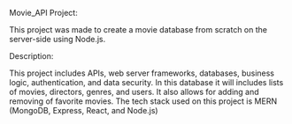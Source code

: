 Movie_API Project:

This project was made to create a movie database from scratch on the server-side using Node.js. 

Description:

This project includes APIs, web server frameworks, databases, business logic, authentication, and data security. In this database it will includes lists of movies, directors, genres, and users. It also allows for adding and removing of favorite movies. The tech stack used on this project is MERN (MongoDB, Express, React, and Node.js)


